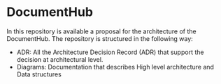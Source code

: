 # DocumentHub
In this repository is available a proposal for the architecture of the DocumentHub. The repository is structured in the following way:

- ADR: All the Architecture Decision Record (ADR) that support the decision at architectural level.
- Diagrams: Documentation that describes High level architecture and Data structures
